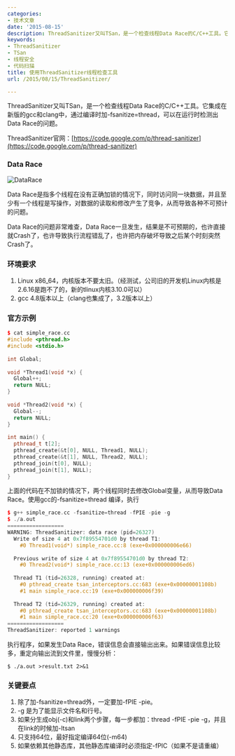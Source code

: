 ```yaml
---
categories:
- 技术文章
date: '2015-08-15'
description: ThreadSanitizer又叫TSan，是一个检查线程Data Race的C/C++工具。它集成在新版的gcc和clang中，通过编译时加-fsanitize=thread，可以在运行时检测出Data Race的问题。
keywords:
- ThreadSanitizer
- TSan
- 线程安全
- 代码扫描
title: 使用ThreadSanitizer线程检查工具
url: /2015/08/15/ThreadSanitizer/

---
```



ThreadSanitizer又叫TSan，是一个检查线程Data Race的C/C++工具。它集成在新版的gcc和clang中，通过编译时加-fsanitize=thread，可以在运行时检测出Data Race的问题。

<!--more-->

ThreadSanitizer官网：[https://code.google.com/p/thread-sanitizer](https://code.google.com/p/thread-sanitizer)

### Data Race

![DataRace](http://image.coderzh.com/Data-race.jpg)

Data Race是指多个线程在没有正确加锁的情况下，同时访问同一块数据，并且至少有一个线程是写操作，对数据的读取和修改产生了竞争，从而导致各种不可预计的问题。

Data Race的问题非常难查，Data Race一旦发生，结果是不可预期的，也许直接就Crash了，也许导致执行流程错乱了，也许把内存破坏导致之后某个时刻突然Crash了。

### 环境要求

1. Linux x86_64，内核版本不要太旧。（经测试，公司旧的开发机Linux内核是2.6.16是跑不了的，新的tlinux内核3.10.0可以）
1. gcc 4.8版本以上（clang也集成了，3.2版本以上）

### 官方示例

```cpp
$ cat simple_race.cc
#include <pthread.h>
#include <stdio.h>
 
int Global;
 
void *Thread1(void *x) {
  Global++;
  return NULL;
}
 
void *Thread2(void *x) {
  Global--;
  return NULL;
}
 
int main() {
  pthread_t t[2];
  pthread_create(&t[0], NULL, Thread1, NULL);
  pthread_create(&t[1], NULL, Thread2, NULL);
  pthread_join(t[0], NULL);
  pthread_join(t[1], NULL);
}
```

上面的代码在不加锁的情况下，两个线程同时去修改Global变量，从而导致Data Race。使用gcc的-fsanitize=thread 编译，执行

```cpp
$ g++ simple_race.cc -fsanitize=thread -fPIE -pie -g
$ ./a.out
==================
WARNING: ThreadSanitizer: data race (pid=26327)
  Write of size 4 at 0x7f89554701d0 by thread T1:
    #0 Thread1(void*) simple_race.cc:8 (exe+0x000000006e66)
 
  Previous write of size 4 at 0x7f89554701d0 by thread T2:
    #0 Thread2(void*) simple_race.cc:13 (exe+0x000000006ed6)
 
  Thread T1 (tid=26328, running) created at:
    #0 pthread_create tsan_interceptors.cc:683 (exe+0x00000001108b)
    #1 main simple_race.cc:19 (exe+0x000000006f39)
 
  Thread T2 (tid=26329, running) created at:
    #0 pthread_create tsan_interceptors.cc:683 (exe+0x00000001108b)
    #1 main simple_race.cc:20 (exe+0x000000006f63)
==================
ThreadSanitizer: reported 1 warnings
```

执行程序，如果发生Data Race，错误信息会直接输出出来。如果错误信息比较多，重定向输出流到文件里，慢慢分析：

```
$ ./a.out >result.txt 2>&1
```

### 关键要点

1. 除了加-fsanitize=thread外，一定要加-fPIE -pie。
1. -g 是为了能显示文件名和行号。
1. 如果分生成obj(-c)和link两个步骤，每一步都加：thread -fPIE -pie -g，并且在link的时候加-ltsan
1. 只支持64位，最好指定编译64位(-m64)
1. 如果依赖其他静态库，其他静态库编译时必须指定-fPIC（如果不是请重编）
